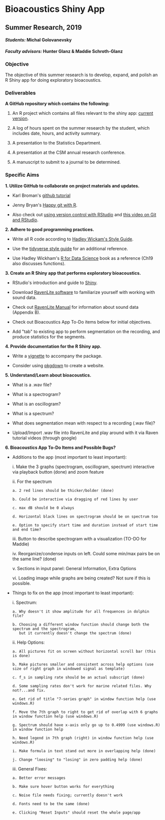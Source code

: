# Bioacoustics Shiny App

## Summer Research, 2019

#### _Students:_ Michal Golovanevsky

#### _Faculty advisors:_ Hunter Glanz & Maddie Schroth-Glanz

### Objective

The objective of this summer research is to develop, expand, and polish an R Shiny app for doing exploratory bioacoustics.

### Deliverables

**A GitHub repository which contains the following:**

1.  An R project which contains all files relevant to the shiny app: [current version](https://mschroth.shinyapps.io/testapp/).

2.  A log of hours spent on the summer research by the student, which includes date, hours, and activity summary.

3.  A presentation to the Statistics Department.

4.  A presentation at the CSM annual research conference.

5.  A manuscript to submit to a journal to be determined.

### Specific Aims

**1.  Utilize GitHub to collaborate on project materials and updates.**

  * Karl Broman's [github tutorial](http://kbroman.org/github_tutorial/)

  * Jenny Bryan's [Happy git with R](http://happygitwithr.com/).
  
  * Also check out [using version control with RStudio](https://support.rstudio.com/hc/en-us/articles/200532077-Version-Control-with-Git-and-SVN) and [this video on Git and RStudio](https://www.rstudio.com/resources/webinars/rstudio-essentials-webinar-series-managing-part-2/).


**2.  Adhere to good programming practices.**
  
  * Write all R code according to [Hadley Wickam's Style Guide](http://adv-r.had.co.nz/Style.html).
  
  * Use the [tidyverse style guide](http://style.tidyverse.org/) for an additional reference.
  
  * Use Hadley Wickham's [R for Data Science](http://r4ds.had.co.nz/) book as a reference (Ch19 also discusses functions).
  
  
  **3.  Create an R Shiny app that performs exploratory bioacoustics.**  

  *  RStudio's introduction and guide to [Shiny](https://shiny.rstudio.com/).
  
  *  Download [RavenLite software](http://ravensoundsoftware.com/software/raven-lite/) to familiarize yourself with working with sound data.
  
  *  Check out [RavenLite Manual](http://www.birds.cornell.edu/brp/raven/Raven14UsersManual.pdf) for information about sound data (Appendix B).
  
  *  Check out Bioacoustics App To-Do items below for initial objectives.
  
  *  Add "tab" to existing app to perform segmentation on the recording, and produce statistics for the segments.
  
  
   **4.  Provide documentation for the R Shiny app.**
  
  *  Write a [vignette](http://r-pkgs.had.co.nz/vignettes.html) to accompany the package.
  
  *  Consider using [pkgdown](http://pkgdown.r-lib.org/index.html) to create a website. 
  
  
  **5. Understand/Learn about bioacoustics.**
  
  *  What is a .wav file?
  
  *  What is a spectrogram?
  
  *  What is an oscillogram?
  
  *  What is a spectrum?
  
  *  What does segmentation mean with respect to a recording (.wav file)?
  
  *  Upload/Import .wav file into RavenLite and play around with it via Raven tutorial videos (through google)
  
  **6. Bioacoustics App To-Do Items and Possible Bugs?**
  
  * Additions to the app (most important to least important):
  
    i. Make the 3 graphs (spectrogram, oscillogram, spectrum) interactive via playback button (done) and zoom feature 
  
    ii. For the spectrum
    
        a. 2 red lines should be thicker/bolder (done)
        
        b. Could be interactive via dragging of red lines by user
        
        c. max dB should be 0 always
        
        d. Horizontal black lines on spectrogram should be on spectrum too
        
        e. Option to specify start time and duration instead of start time and end time?
        
    iii. Button to describe spectrogram with a visualization (TO-DO for Maddie)
    
    iv. Reorganize/condense inputs on left. Could some min/max pairs be on the same line? (done)
    
    v. Sections in input panel: General Information, Extra Options
    
    vi. Loading image while graphs are being created? Not sure if this is possible.
    
  * Things to fix on the app (most important to least important):
  
    i. Spectrum:
    
        a. Why doesn't it show amplitude for all frequences in dolphin file?
        
        b. Choosing a different window function should change both the spectrum and the spectrogram, 
           but it currently doesn't change the spectrum (done)
        
    ii. Help Options:
    
        a. All pictures fit on screen without horizontal scroll bar (this is done)
        
        b. Make pictures smaller and consistent across help options (use size of right graph in windowed signal as template)
        
        c. f_s in sampling rate should be an actual subscript (done)
        
        d. Some sampling rates don't work for marine related files. Why not?...and fix.
        
        e. Get rid of title "7-series graph" in window function help (use windows.R)
        
        f. Move the 7th graph to right to get rid of overlap with 6 graphs in window function help (use windows.R)
        
        g. Spectrum should have x-axis only go up to 0.4999 (use windows.R) in window function help
        
        h. Need legend in 7th graph (right) in window function help (use windows.R)
        
        i. Make formula in text stand out more in overlapping help (done)
        
        j. Change "loosing" to "losing" in zero padding help (done)
        
    iii. General Fixes:
    
        a. Better error messages
        
        b. Make sure hover button works for everything
        
        c. Noise file needs fixing; currently doesn't work
        
        d. Fonts need to be the same (done)
        
        e. Clicking "Reset Inputs" should reset the whole page/app
  
